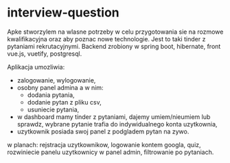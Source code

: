 # interview-question

Apke stworzylem na wlasne potrzeby w celu przygotowania sie na rozmowe kwalifikacyjna oraz aby poznac nowe technologie.
Jest to taki tinder z pytaniami rekrutacyjnymi. Backend zrobiony w spring boot, hibernate, front vue.js, vuetify, postgresql.

Aplikacja umozliwia:
- zalogowanie, wylogowanie,
- osobny panel admina a w nim:
  - dodania pytania, 
  - dodanie pytan z pliku csv, 
  - usuniecie pytania, 
- w dashboard mamy tinder z pytaniami, dajemy umiem/nieumiem lub sprawdz, wybrane pytanie trafia do indywidualnego konta uzytkownia,
- uzytkownik posiada swoj panel z podgladem pytan na zywo.

w planach: rejstracja uzytkownikow, logowanie kontem googla, quiz, rozwiniecie panelu uzytkownicy w panel admin, filtrowanie po pytaniach.
